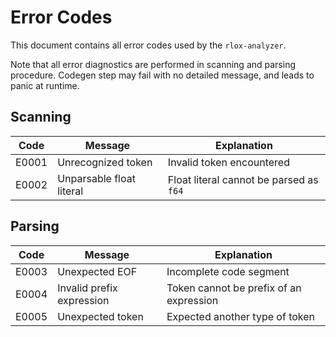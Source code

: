 # Error Codes

This document contains all error codes used by the `rlox-analyzer`.

Note that all error diagnostics are performed in scanning and parsing procedure.
Codegen step may fail with no detailed message, and leads to panic at runtime.

## Scanning

| Code  | Message                  | Explanation                             |
|-------|--------------------------|-----------------------------------------|
| E0001 | Unrecognized token       | Invalid token encountered               |
| E0002 | Unparsable float literal | Float literal cannot be parsed as `f64` |

## Parsing

| Code  | Message                   | Explanation                             |
|-------|---------------------------|-----------------------------------------|
| E0003 | Unexpected EOF            | Incomplete code segment                 |
| E0004 | Invalid prefix expression | Token cannot be prefix of an expression |
| E0005 | Unexpected token          | Expected another type of token          |